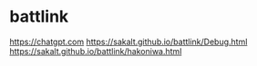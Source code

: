 # battlink
https://chatgpt.com
https://sakalt.github.io/battlink/Debug.html
https://sakalt.github.io/battlink/hakoniwa.html
